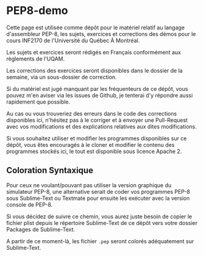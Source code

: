 # PEP8-demo

Cette page est utilisée comme dépôt pour le matériel relatif au langage d'assembleur PEP-8, les sujets, exercices et corrections des démos pour le cours INF2170 de l'Université du Québec À Montréal.

Les sujets et exercices seront rédigés en Français conformément aux règlements de l'UQAM.

Les corrections des exercices seront disponibles dans le dossier de la semaine, via un sous-dossier de correction.

Si du matériel est jugé manquant par les fréquenteurs de ce dépôt, vous pouvez m'en aviser via les issues de Github, je tenterai d'y répondre aussi rapidement que possible.

Au cas ou vous trouveriez des erreurs dans le code des corrections disponibles ici, n'hésitez pas à le corriger et à envoyer une Pull-Request avec vos modifications et des explications relatives aux dites modifications.

Si vous souhaitez utiliser et modifier les programmes disponibles sur ce dépôt, vous êtes encouragés à le cloner et modifier le contenu des programmes stockés ici, le tout est disponible sous licence Apache 2.

## Coloration Syntaxique

Pour ceux ne voulant/pouvant pas utiliser la version graphique du simulateur PEP-8, une alternative serait de coder vos programmes PEP-8 sous Sublime-Text ou Textmate pour ensuite les exécuter avec la version console de PEP-8.

Si vous décidez de suivre ce chemin, vous aurez juste besoin de copier le fichier plist depuis le répertoire Sublime-Text de ce dépôt vers votre dossier Packages de Sublime-Text.

A partir de ce moment-là, les fichier `.pep` seront colorés adéquatement sur Sublime-Text.
